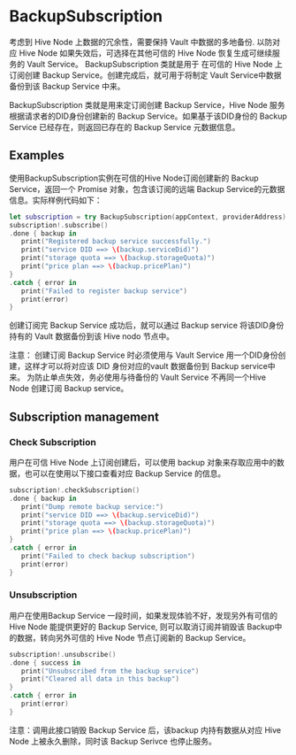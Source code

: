 # BackupSubscription

考虑到 Hive Node 上数据的冗余性，需要保持 Vault 中数据的多地备份. 以防对应 Hive Node 如果失效后，可选择在其他可信的 Hive Node 恢复生成可继续服务的 Vault Service。 BackupSubscription 类就是用于 在可信的 Hive Node 上订阅创建 Backup Service。创建完成后，就可用于将制定 Vault Service中数据备份到该 Backup Service 中来。

BackupSubscription 类就是用来定订阅创建 Backup Service，Hive Node 服务根据请求者的DID身份创建新的 Backup Service。如果基于该DID身份的 Backup Service 已经存在，则返回已存在的 Backup Service 元数据信息。

## Examples

使用BackupSubscription实例在可信的Hive Node订阅创建新的 Backup Service，返回一个 Promise 对象，包含该订阅的远端 Backup Service的元数据信息。实际样例代码如下：

```swift
let subscription = try BackupSubscription(appContext, providerAddress)
subscription!.subscribe()
.done { backup in
   print("Registered backup service successfully.")
   print("service DID ==> \(backup.serviceDid)")
   print("storage quota ==> \(backup.storageQuota)")
   print("price plan ==> \(backup.pricePlan)")
}
.catch { error in
   print("Failed to register backup service")
   print(error)
}
```

创建订阅完 Backup Service 成功后，就可以通过 Backup service 将该DID身份持有的 Vault 数据备份到该 Hive nodo 节点中。

注意： 创建订阅 Backup Service 时必须使用与 Vault Service 用一个DID身份创建，这样才可以将对应该 DID 身份对应的vault 数据备份到 Backup service中来。 为防止单点失效，务必使用与待备份的 Vault Service 不再同一个Hive Node 创建订阅 Backup service。

## Subscription management

### Check Subscription

用户在可信 Hive Node 上订阅创建后，可以使用 backup 对象来存取应用中的数据，也可以在使用以下接口查看对应 Backup Service 的信息。

```swift
subscription!.checkSubscription()
.done { backup in
   print("Dump remote backup service:")
   print("service DID ==> \(backup.serviceDid)")
   print("storage quota ==> \(backup.storageQuota)")
   print("price plan ==> \(backup.pricePlan)")
}
.catch { error in
   print("Failed to check backup subscription")
   print(error)
}
```

### Unsubscription

用户在使用Backup Service 一段时间，如果发现体验不好，发现另外有可信的 Hive Node 能提供更好的 Backup Service, 则可以取消订阅并销毁该 Backup中的数据，转向另外可信的 Hive Node 节点订阅新的 Backup Service。

```swift
subscription!.unsubscribe()
.done { success in
   print("Unsubscribed from the backup service")
   print("Cleared all data in this backup")
}
.catch { error in
   print(error)
}
```

注意：调用此接口销毁 Backup Service 后，该backup 内持有数据从对应 Hive Node 上被永久删除，同时该 Backup Serivce 也停止服务。
